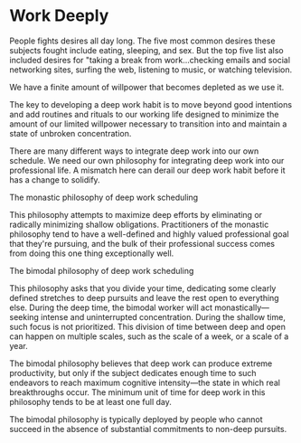 # Work Deeply

People fights desires all day long. The five most common desires these subjects fought include eating, sleeping, and sex. But the top five list also included desires for "taking a break from work...checking emails and social networking sites, surfing the web, listening to music, or watching television.

We have a finite amount of willpower that becomes depleted as we use it.

The key to developing a deep work habit is to move beyond good intentions and add routines and rituals to our working life designed to minimize the amount of our limited willpower necessary to transition into and maintain a state of unbroken concentration.

There are many different ways to integrate deep work into our own schedule. We need our own philosophy for integrating deep work into our professional life. A mismatch here can derail our deep work habit before it has a change to solidify.

The monastic philosophy of deep work scheduling

This philosophy attempts to maximize deep efforts by eliminating or radically minimizing shallow obligations. Practitioners of the monastic philosophy tend to have a well-defined and highly valued professional goal that they're pursuing, and the bulk of their professional success comes from doing this one thing exceptionally well.

The bimodal philosophy of deep work scheduling

This philosophy asks that you divide your time, dedicating some clearly defined stretches to deep pursuits and leave the rest open to everything else. During the deep time, the bimodal worker will act monastically—seeking intense and uninterrupted concentration. During the shallow time, such focus is not prioritized. This division of time between deep and open can happen on multiple scales, such as the scale of a week, or a scale of a year.

The bimodal philosophy believes that deep work can produce extreme productivity, but only if the subject dedicates enough time to such endeavors to reach maximum cognitive intensity—the state in which real breakthroughs occur. The minimum unit of time for deep work in this philosophy tends to be at least one full day.

The bimodal philosophy is typically deployed by people who cannot succeed in the absence of substantial commitments to non-deep pursuits.